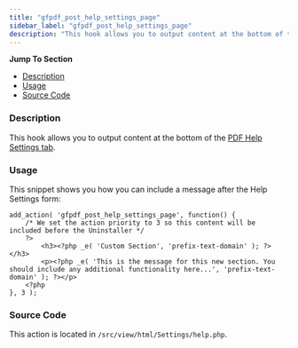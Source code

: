 ```yaml
---
title: "gfpdf_post_help_settings_page"
sidebar_label: "gfpdf_post_help_settings_page"
description: "This hook allows you to output content at the bottom of the PDF Help Settings tab. "
---
```


**Jump To Section**

* [Description](#description)
* [Usage](#usage)
* [Source Code](#source-code)

### Description

This hook allows you to output content at the bottom of the [PDF Help Settings tab](user-global-settings.md#help).

### Usage

This snippet shows you how you can include a message after the Help Settings form:

```
add_action( 'gfpdf_post_help_settings_page', function() {
	/* We set the action priority to 3 so this content will be included before the Uninstaller */
	?>
		<h3><?php _e( 'Custom Section', 'prefix-text-domain' ); ?></h3>
		<p><?php _e( 'This is the message for this new section. You should include any additional functionality here...', 'prefix-text-domain' ); ?></p>
	<?php
}, 3 );
```

### Source Code

This action is located in `/src/view/html/Settings/help.php`.